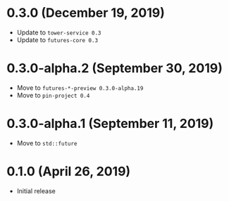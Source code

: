 # 0.3.0 (December 19, 2019)

- Update to `tower-service 0.3`
- Update to `futures-core 0.3`

# 0.3.0-alpha.2 (September 30, 2019)

- Move to `futures-*-preview 0.3.0-alpha.19`
- Move to `pin-project 0.4`

# 0.3.0-alpha.1 (September 11, 2019)

- Move to `std::future`

# 0.1.0 (April 26, 2019)

- Initial release
